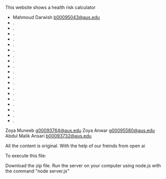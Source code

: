 This website shows a health risk calculator

- Mahmoud Darwish b00095043@aus.edu
- .
- .
- .
- .
- .
- .
- .
- .
- .
- .
- .
- .
- .
- .
- .
- .
- .
- .
- .


Zoya Muneeb g00093764@aus.edu Zoya Anwar g00095580@aus.edu Abdul Malik Ansari b00093732@aus.edu

All the content is original. With the help of our freinds from open ai

To execute this file:

Download the zip file.
Run the server on your computer using node.js with the command "node server.js" 
